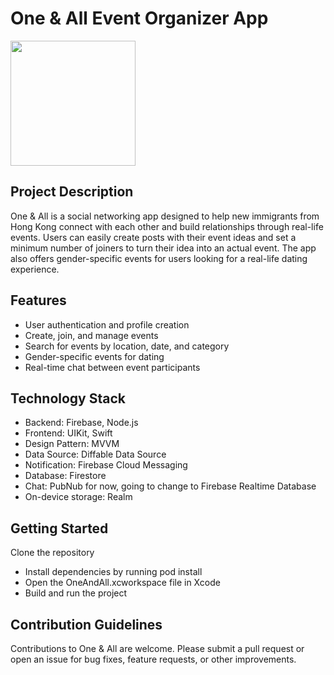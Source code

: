 
# One & All Event Organizer App
<img src="https://user-images.githubusercontent.com/28828270/230684330-e8370f37-e4db-49e2-aa01-8f0d0d3588dd.png" width="200" height="200">

## Project Description

One & All is a social networking app designed to help new immigrants from Hong Kong connect with each other and build relationships through real-life events. Users can easily create posts with their event ideas and set a minimum number of joiners to turn their idea into an actual event. The app also offers gender-specific events for users looking for a real-life dating experience.

## Features

- User authentication and profile creation
- Create, join, and manage events
- Search for events by location, date, and category
- Gender-specific events for dating
- Real-time chat between event participants
## Technology Stack

- Backend: Firebase, Node.js
- Frontend: UIKit, Swift
- Design Pattern: MVVM
- Data Source: Diffable Data Source
- Notification: Firebase Cloud Messaging
- Database: Firestore
- Chat: PubNub for now, going to change to Firebase Realtime Database
- On-device storage: Realm
## Getting Started

Clone the repository
- Install dependencies by running pod install
- Open the OneAndAll.xcworkspace file in Xcode
- Build and run the project
## Contribution Guidelines

Contributions to One & All are welcome. Please submit a pull request or open an issue for bug fixes, feature requests, or other improvements.
